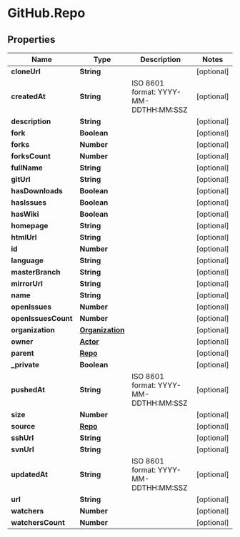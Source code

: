 # GitHub.Repo

## Properties

Name | Type | Description | Notes
------------ | ------------- | ------------- | -------------
**cloneUrl** | **String** |  | [optional] 
**createdAt** | **String** | ISO 8601 format: YYYY-MM-DDTHH:MM:SSZ | [optional] 
**description** | **String** |  | [optional] 
**fork** | **Boolean** |  | [optional] 
**forks** | **Number** |  | [optional] 
**forksCount** | **Number** |  | [optional] 
**fullName** | **String** |  | [optional] 
**gitUrl** | **String** |  | [optional] 
**hasDownloads** | **Boolean** |  | [optional] 
**hasIssues** | **Boolean** |  | [optional] 
**hasWiki** | **Boolean** |  | [optional] 
**homepage** | **String** |  | [optional] 
**htmlUrl** | **String** |  | [optional] 
**id** | **Number** |  | [optional] 
**language** | **String** |  | [optional] 
**masterBranch** | **String** |  | [optional] 
**mirrorUrl** | **String** |  | [optional] 
**name** | **String** |  | [optional] 
**openIssues** | **Number** |  | [optional] 
**openIssuesCount** | **Number** |  | [optional] 
**organization** | [**Organization**](Organization.md) |  | [optional] 
**owner** | [**Actor**](Actor.md) |  | [optional] 
**parent** | [**Repo**](Repo.md) |  | [optional] 
**_private** | **Boolean** |  | [optional] 
**pushedAt** | **String** | ISO 8601 format: YYYY-MM-DDTHH:MM:SSZ | [optional] 
**size** | **Number** |  | [optional] 
**source** | [**Repo**](Repo.md) |  | [optional] 
**sshUrl** | **String** |  | [optional] 
**svnUrl** | **String** |  | [optional] 
**updatedAt** | **String** | ISO 8601 format: YYYY-MM-DDTHH:MM:SSZ | [optional] 
**url** | **String** |  | [optional] 
**watchers** | **Number** |  | [optional] 
**watchersCount** | **Number** |  | [optional] 


